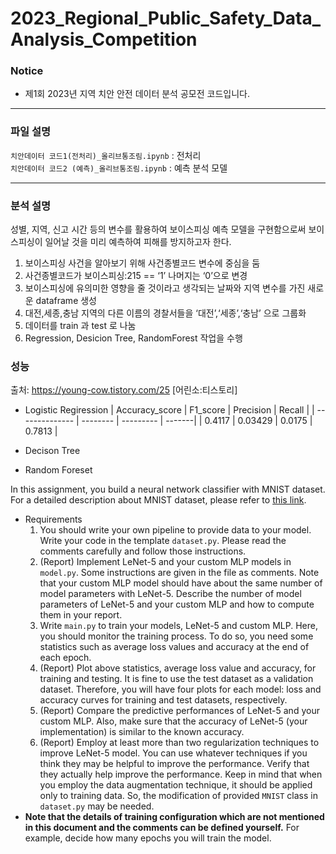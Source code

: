 # 2023_Regional_Public_Safety_Data_Analysis_Competition

### Notice
- 제1회 2023년 지역 치안 안전 데이터 분석 공모전 코드입니다.
  
--------------------------------------------------------------------------------------
### 파일 설명

```치안데이터 코드1(전처리)_올리브통조림.ipynb``` : 전처리 <br/>
```치안데이터 코드2 (예측)_올리브통조림.ipynb``` : 예측 분석 모델 <br/>

--------------------------------------------------------------------------------------

### 분석 설명

성별, 지역, 신고 시간 등의 변수를 활용하여 보이스피싱 예측 모델을 구현함으로써 보이스피싱이 일어날 것을 미리 예측하여 피해를 방지하고자 한다.

1. 보이스피싱 사건을 알아보기 위해 사건종별코드 변수에 중심을 둠
2. 사건종별코드가 보이스피싱:215 == ‘1’ 나머지는 ‘0’으로 변경
3. 보이스피싱에 유의미한 영향을 줄 것이라고 생각되는 날짜와 지역 변수를 가진 새로운 dataframe 생성
4. 대전,세종,충남 지역의 다른 이름의 경찰서들을 ‘대전’,‘세종’,‘충남’ 으로 그룹화
5. 데이터를 train 과 test 로 나눔
6. Regression, Desicion Tree, RandomForest 작업을 수행

###  성능

출처: https://young-cow.tistory.com/25 [어린소:티스토리]
- Logistic Regiression
| Accuracy_score | F1_score | Precision | Recall |
| -------------- | -------- | --------- | -------|
| 0.4117 | 0.03429 | 0.0175 | 0.7813 |

- Decison Tree
- Random Foreset

In this assignment, you build a neural network classifier with MNIST dataset. For a detailed description about MNIST dataset, please refer to [this link](http://yann.lecun.com/exdb/mnist/).

- Requirements
    1. You should write your own pipeline to provide data to your model. Write your code in the template `dataset.py`. Please read the comments carefully and follow those instructions.
    2. (Report) Implement LeNet-5 and your custom MLP models in `model.py`. Some instructions are given in the file as comments. Note that your custom MLP model should have about the same number of model parameters with LeNet-5. Describe the number of model parameters of LeNet-5 and your custom MLP and how to compute them in your report.
    3. Write `main.py` to train your models, LeNet-5 and custom MLP. Here, you should monitor the training process. To do so, you need some statistics such as average loss values and accuracy at the end of each epoch.
    4. (Report) Plot above statistics, average loss value and accuracy, for training and testing. It is fine to use the test dataset as a validation dataset. Therefore, you will have four plots for each model: loss and accuracy curves for training and test datasets, respectively.
    5. (Report) Compare the predictive performances of LeNet-5 and your custom MLP. Also, make sure that the accuracy of LeNet-5 (your implementation) is similar to the known accuracy. 
    6. (Report) Employ at least more than two regularization techniques to improve LeNet-5 model. You can use whatever techniques if you think they may be helpful to improve the performance. Verify that they actually help improve the performance. Keep in mind that when you employ the data augmentation technique, it should be applied only to training data. So, the modification of provided `MNIST` class in `dataset.py` may be needed.
- **Note that the details of training configuration which are not mentioned in this document and the comments can be defined yourself.** For example, decide how many epochs you will train the model.

